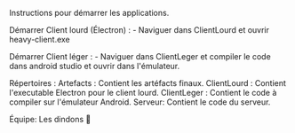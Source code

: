 Instructions pour démarrer les applications.

Démarrer Client lourd (Électron) :
    - Naviguer dans ClientLourd et ouvrir heavy-client.exe

Démarrer Client léger :
    - Naviguer dans ClientLeger et compiler le code dans android studio et ouvrir dans l'émulateur.


Répertoires : 
    Artefacts : Contient les artéfacts finaux.
    ClientLourd : Contient l'executable Electron pour le client lourd.
    ClientLeger : Contient le code à compiler sur l'émulateur Android.
    Serveur: Contient le code du serveur.

Équipe: Les dindons 🦃
